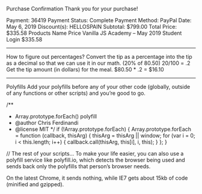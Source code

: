Purchase Confirmation
Thank you for your purchase!

Payment: 36419
Payment Status: Complete
Payment Method: PayPal
Date: May 6, 2019
Discount(s): HELLOSPAIN
Subtotal: $799.00
Total Price:	$335.58
Products
Name Price
Vanilla JS Academy – May 2019
Student Login
\$335.58

---

How to figure out percentages?
Convert the tip as a percentage into the tip as a decimal so that we can use it in our math. (20% of 80.50)
20/100 = .2
Get the tip amount (in dollars) for the meal.
$80.50 * .2 = $16.10

---

Polyfills
Add your polyfills before any of your other code (globally, outside of any functions or other scripts) and you’re good to go.

/\*\*

- Array.prototype.forEach() polyfill
- @author Chris Ferdinandi
- @license MIT
  \*/
  if (!Array.prototype.forEach) {
  Array.prototype.forEach = function (callback, thisArg) {
  thisArg = thisArg || window;
  for (var i = 0; i < this.length; i++) {
  callback.call(thisArg, this[i], i, this);
  }
  };
  }

// The rest of your scripts...
To make your life easier, you can also use a polyfill service like polyfill.io, which detects the browser being used and sends back only the polyfills that person’s browser needs.

On the latest Chrome, it sends nothing, while IE7 gets about 15kb of code (minified and gzipped).

<script src="https://polyfill.io/v3/polyfill.min.js"></script>
